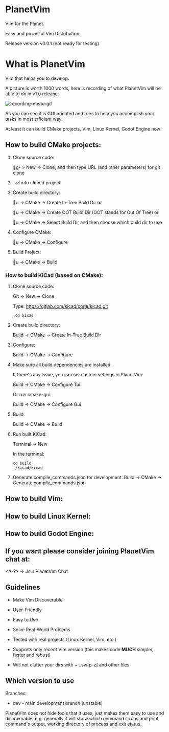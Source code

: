 # PlanetVim

Vim for the Planet.

Easy and powerful Vim Distribution.

Release version v0.0.1 (not ready for testing)

# What is PlanetVim

Vim that helps you to develop.

A picture is worth 1000 words, here is recording of what PlanetVim will be able to do in v1.0 release:

![recording-menu-gif](https://user-images.githubusercontent.com/391735/119239792-f293a300-bb7d-11eb-9ac0-1e7e8c3d86f7.gif)

As you can see it is GUI oriented and tries to help you accomplish your tasks in most efficient way.

At least it can build CMake projects, Vim, Linux Kernel, Godot Engine now:

## How to build CMake projects:

1. Clone source code:

   🔀g- > New -> Clone, and then type URL (and other parameters) for git clone
2. `:cd` into cloned project
3. Create build directory:

   🔨u -> CMake -> Create In-Tree Build Dir or

   🔨u -> CMake -> Create OOT Build Dir (OOT stands for Out Of Tree) or

   🔨u -> CMake -> Select Build Dir and then choose which build dir to use

4. Configure CMake:

   🔨u -> CMake -> Configure
5. Build Project:

   🔨u -> CMake -> Build

### How to build KiCad (based on CMake):

1. Clone source code:

   Git -> New -> Clone

   Type: https://gitlab.com/kicad/code/kicad.git

   `:cd kicad`

2. Create build directory:

   Build -> CMake -> Create In-Tree Build Dir
3. Configure:

   Build -> CMake -> Configure
4. Make sure all build dependencies are installed.

   If there's any issue, you can set custom settings in PlanetVim:

   Build -> CMake -> Configure Tui

   Or run cmake-gui:

   Build -> CMake -> Configure Gui

4. Build:

   Build -> CMake -> Build
5. Run built KiCad:

   Terminal -> New

   In the terminal:

   ```
   cd build
   ./kicad/kicad
   ```

6. Generate compile_commands.json for development:
   Build -> CMake -> Generate compile_commands.json

## How to build Vim:

## How to build Linux Kernel:

## How to build Godot Engine:

## If you want please consider joining PlanetVim chat at:

<A-?> -> Join PlanetVim Chat

## Guidelines

* Make Vim Discoverable
* User-Friendly
* Easy to Use
* Solve Real-World Problems
* Tested with real projects (Linux Kernel, Vim, etc.)

* Supports only recent Vim version (this makes code **MUCH** simpler, faster and
robust)
* Will not clutter your dirs with *~ .*.sw[p-z] and other files

## Which version to use

Branches:
* dev - main development branch (unstable)

PlanetVim does not hide tools that it uses, just makes them easy to use and
discoverable, e.g. generally it will show which command it runs and print
command's output, working directory of process and exit status.
